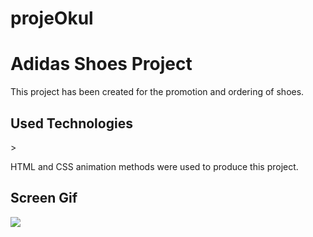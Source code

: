 # projeOkul

<h1> Adidas Shoes Project</h1>

This project has been created for the promotion and ordering of shoes.

<h2> Used Technologies</h2>>

HTML and CSS animation methods were used to produce this project.

<h2> Screen Gif</h2>

![](screen.gif)